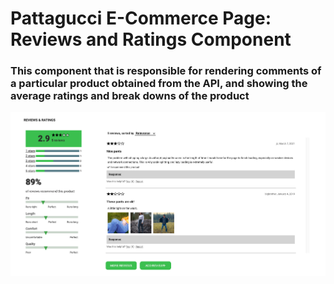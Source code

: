 # Pattagucci E-Commerce Page: Reviews and Ratings Component

### This component that is responsible for rendering comments of a particular product obtained from the API, and showing the average ratings and break downs of the product
![alt text](./pics/main.png)


